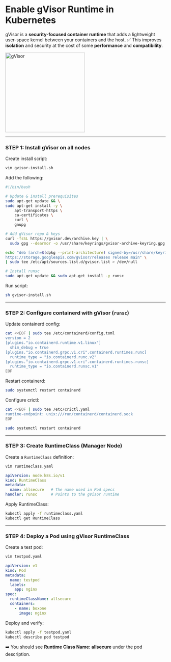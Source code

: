 # Enable gVisor Runtime in Kubernetes

gVisor is a **security-focused container runtime** that adds a lightweight user-space kernel between your containers and the host.
✅ This improves **isolation** and security at the cost of some **performance** and **compatibility**.

<img width="250" height="250" alt="gVisor" src="https://github.com/user-attachments/assets/2f7334f6-9818-48e0-b133-1a5b1447d350" />

---

### STEP 1: Install gVisor on all nodes

Create install script:

```bash
vim gvisor-install.sh
```

Add the following:

```bash
#!/bin/bash

# Update & install prerequisites
sudo apt-get update && \
sudo apt-get install -y \
    apt-transport-https \
    ca-certificates \
    curl \
    gnupg

# Add gVisor repo & keys
curl -fsSL https://gvisor.dev/archive.key | \
  sudo gpg --dearmor -o /usr/share/keyrings/gvisor-archive-keyring.gpg

echo "deb [arch=$(dpkg --print-architecture) signed-by=/usr/share/keyrings/gvisor-archive-keyring.gpg] \
https://storage.googleapis.com/gvisor/releases release main" \
| sudo tee /etc/apt/sources.list.d/gvisor.list > /dev/null

# Install runsc
sudo apt-get update && sudo apt-get install -y runsc
```

Run script:

```bash
sh gvisor-install.sh
```

---

### STEP 2: Configure containerd with gVisor (`runsc`)

Update containerd config:

```bash
cat <<EOF | sudo tee /etc/containerd/config.toml
version = 2
[plugins."io.containerd.runtime.v1.linux"]
  shim_debug = true
[plugins."io.containerd.grpc.v1.cri".containerd.runtimes.runc]
  runtime_type = "io.containerd.runc.v2"
[plugins."io.containerd.grpc.v1.cri".containerd.runtimes.runsc]
  runtime_type = "io.containerd.runsc.v1"
EOF
```

Restart containerd:

```bash
sudo systemctl restart containerd
```

Configure crictl:

```bash
cat <<EOF | sudo tee /etc/crictl.yaml
runtime-endpoint: unix:///run/containerd/containerd.sock
EOF

sudo systemctl restart containerd
```

---

### STEP 3: Create RuntimeClass (Manager Node)

Create a `RuntimeClass` definition:

```bash
vim runtimeclass.yaml
```

```yaml
apiVersion: node.k8s.io/v1
kind: RuntimeClass
metadata:
  name: allsecure   # The name used in Pod specs
handler: runsc      # Points to the gVisor runtime
```

Apply RuntimeClass:

```bash
kubectl apply -f runtimeclass.yaml
kubectl get RuntimeClass
```

---

### STEP 4: Deploy a Pod using gVisor RuntimeClass

Create a test pod:

```bash
vim testpod.yaml
```

```yaml
apiVersion: v1
kind: Pod
metadata:
  name: testpod
  labels:
    app: nginx
spec:
  runtimeClassName: allsecure
  containers:
    - name: boxone
      image: nginx
```

Deploy and verify:

```bash
kubectl apply -f testpod.yaml
kubectl describe pod testpod
```

➡️ You should see **Runtime Class Name: allsecure** under the pod description.


